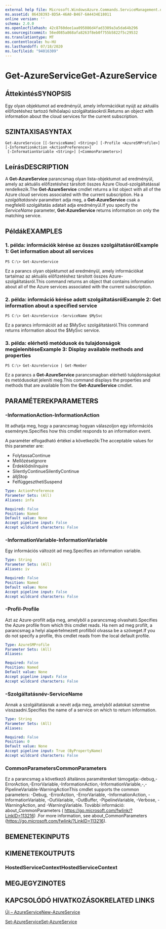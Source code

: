 ```yaml
---
external help file: Microsoft.WindowsAzure.Commands.ServiceManagement.dll-Help.xml
ms.assetid: 86438393-8D5A-46A0-B467-6A4434E18011
online version: ''
schema: 2.0.0
ms.openlocfilehash: 42c8760dee1aa095086d4fad3309a3a5da64b296
ms.sourcegitcommit: 56ed085a868afa8263f8eb0f755b5822f5c29532
ms.translationtype: MT
ms.contentlocale: hu-HU
ms.lasthandoff: 07/18/2020
ms.locfileid: "94016309"
---
```

# <span data-ttu-id="0e1cf-101">Get-AzureService</span><span class="sxs-lookup"><span data-stu-id="0e1cf-101">Get-AzureService</span></span>

## <span data-ttu-id="0e1cf-102">Áttekintés</span><span class="sxs-lookup"><span data-stu-id="0e1cf-102">SYNOPSIS</span></span>
<span data-ttu-id="0e1cf-103">Egy olyan objektumot ad eredményül, amely információkat nyújt az aktuális előfizetéshez tartozó felhőalapú szolgáltatásokról.</span><span class="sxs-lookup"><span data-stu-id="0e1cf-103">Returns an object with information about the cloud services for the current subscription.</span></span>

## <span data-ttu-id="0e1cf-104">SZINTAXISA</span><span class="sxs-lookup"><span data-stu-id="0e1cf-104">SYNTAX</span></span>

```
Get-AzureService [[-ServiceName] <String>] [-Profile <AzureSMProfile>] [-InformationAction <ActionPreference>]
 [-InformationVariable <String>] [<CommonParameters>]
```

## <span data-ttu-id="0e1cf-105">Leírás</span><span class="sxs-lookup"><span data-stu-id="0e1cf-105">DESCRIPTION</span></span>
<span data-ttu-id="0e1cf-106">A **Get-AzureService** parancsmag olyan lista-objektumot ad eredményül, amely az aktuális előfizetéshez társított összes Azure Cloud-szolgáltatással rendelkezik.</span><span class="sxs-lookup"><span data-stu-id="0e1cf-106">The **Get-AzureService** cmdlet returns a list object with all of the Azure cloud services associated with the current subscription.</span></span>
<span data-ttu-id="0e1cf-107">Ha a *szolgáltatásnév* paramétert adja meg, a **Get-AzureService** csak a megfelelő szolgáltatás adatait adja eredményül.</span><span class="sxs-lookup"><span data-stu-id="0e1cf-107">If you specify the *ServiceName* parameter, **Get-AzureService** returns information on only the matching service.</span></span>

## <span data-ttu-id="0e1cf-108">Példák</span><span class="sxs-lookup"><span data-stu-id="0e1cf-108">EXAMPLES</span></span>

### <span data-ttu-id="0e1cf-109">1. példa: információk kérése az összes szolgáltatásról</span><span class="sxs-lookup"><span data-stu-id="0e1cf-109">Example 1: Get information about all services</span></span>
```
PS C:\> Get-AzureService
```

<span data-ttu-id="0e1cf-110">Ez a parancs olyan objektumot ad eredményül, amely információkat tartalmaz az aktuális előfizetéshez társított összes Azure-szolgáltatásról.</span><span class="sxs-lookup"><span data-stu-id="0e1cf-110">This command returns an object that contains information about all of the Azure services associated with the current subscription.</span></span>

### <span data-ttu-id="0e1cf-111">2. példa: információ kérése adott szolgáltatásról</span><span class="sxs-lookup"><span data-stu-id="0e1cf-111">Example 2: Get information about a specified service</span></span>
```
PS C:\> Get-AzureService -ServiceName $MySvc
```

<span data-ttu-id="0e1cf-112">Ez a parancs információt ad az $MySvc szolgáltatásról.</span><span class="sxs-lookup"><span data-stu-id="0e1cf-112">This command returns information about the $MySvc service.</span></span>

### <span data-ttu-id="0e1cf-113">3. példa: elérhető metódusok és tulajdonságok megjelenítése</span><span class="sxs-lookup"><span data-stu-id="0e1cf-113">Example 3: Display available methods and properties</span></span>
```
PS C:\> Get-AzureService | Get-Member
```

<span data-ttu-id="0e1cf-114">Ez a parancs a **Get-AzureService** parancsmagban elérhető tulajdonságokat és metódusokat jeleníti meg.</span><span class="sxs-lookup"><span data-stu-id="0e1cf-114">This command displays the properties and methods that are available from the **Get-AzureService** cmdlet.</span></span>

## <span data-ttu-id="0e1cf-115">PARAMÉTEREK</span><span class="sxs-lookup"><span data-stu-id="0e1cf-115">PARAMETERS</span></span>

### <span data-ttu-id="0e1cf-116">-InformationAction</span><span class="sxs-lookup"><span data-stu-id="0e1cf-116">-InformationAction</span></span>
<span data-ttu-id="0e1cf-117">Itt adhatja meg, hogy a parancsmag hogyan válaszoljon egy információs eseményre.</span><span class="sxs-lookup"><span data-stu-id="0e1cf-117">Specifies how this cmdlet responds to an information event.</span></span>

<span data-ttu-id="0e1cf-118">A paraméter elfogadható értékei a következők:</span><span class="sxs-lookup"><span data-stu-id="0e1cf-118">The acceptable values for this parameter are:</span></span>

- <span data-ttu-id="0e1cf-119">Folytassa</span><span class="sxs-lookup"><span data-stu-id="0e1cf-119">Continue</span></span>
- <span data-ttu-id="0e1cf-120">Mellőzése</span><span class="sxs-lookup"><span data-stu-id="0e1cf-120">Ignore</span></span>
- <span data-ttu-id="0e1cf-121">Érdeklődni</span><span class="sxs-lookup"><span data-stu-id="0e1cf-121">Inquire</span></span>
- <span data-ttu-id="0e1cf-122">SilentlyContinue</span><span class="sxs-lookup"><span data-stu-id="0e1cf-122">SilentlyContinue</span></span>
- <span data-ttu-id="0e1cf-123">állj</span><span class="sxs-lookup"><span data-stu-id="0e1cf-123">Stop</span></span>
- <span data-ttu-id="0e1cf-124">Felfüggesztheti</span><span class="sxs-lookup"><span data-stu-id="0e1cf-124">Suspend</span></span>

```yaml
Type: ActionPreference
Parameter Sets: (All)
Aliases: infa

Required: False
Position: Named
Default value: None
Accept pipeline input: False
Accept wildcard characters: False
```

### <span data-ttu-id="0e1cf-125">-InformationVariable</span><span class="sxs-lookup"><span data-stu-id="0e1cf-125">-InformationVariable</span></span>
<span data-ttu-id="0e1cf-126">Egy információs változót ad meg.</span><span class="sxs-lookup"><span data-stu-id="0e1cf-126">Specifies an information variable.</span></span>

```yaml
Type: String
Parameter Sets: (All)
Aliases: iv

Required: False
Position: Named
Default value: None
Accept pipeline input: False
Accept wildcard characters: False
```

### <span data-ttu-id="0e1cf-127">-Profil</span><span class="sxs-lookup"><span data-stu-id="0e1cf-127">-Profile</span></span>
<span data-ttu-id="0e1cf-128">Azt az Azure-profilt adja meg, amelyből a parancsmag olvasható.</span><span class="sxs-lookup"><span data-stu-id="0e1cf-128">Specifies the Azure profile from which this cmdlet reads.</span></span>
<span data-ttu-id="0e1cf-129">Ha nem ad meg profilt, a parancsmag a helyi alapértelmezett profilból olvassa be a szöveget.</span><span class="sxs-lookup"><span data-stu-id="0e1cf-129">If you do not specify a profile, this cmdlet reads from the local default profile.</span></span>

```yaml
Type: AzureSMProfile
Parameter Sets: (All)
Aliases: 

Required: False
Position: Named
Default value: None
Accept pipeline input: False
Accept wildcard characters: False
```

### <span data-ttu-id="0e1cf-130">-Szolgáltatásnév</span><span class="sxs-lookup"><span data-stu-id="0e1cf-130">-ServiceName</span></span>
<span data-ttu-id="0e1cf-131">Annak a szolgáltatásnak a nevét adja meg, amelyből adatokat szeretne visszaadni.</span><span class="sxs-lookup"><span data-stu-id="0e1cf-131">Specifies the name of a service on which to return information.</span></span>

```yaml
Type: String
Parameter Sets: (All)
Aliases: 

Required: False
Position: 0
Default value: None
Accept pipeline input: True (ByPropertyName)
Accept wildcard characters: False
```

### <span data-ttu-id="0e1cf-132">CommonParameters</span><span class="sxs-lookup"><span data-stu-id="0e1cf-132">CommonParameters</span></span>
<span data-ttu-id="0e1cf-133">Ez a parancsmag a következő általános paramétereket támogatja:-debug,-ErrorAction,-ErrorVariable,-InformationAction,-InformationVariable,-,-PipelineVariable-WarningAction</span><span class="sxs-lookup"><span data-stu-id="0e1cf-133">This cmdlet supports the common parameters: -Debug, -ErrorAction, -ErrorVariable, -InformationAction, -InformationVariable, -OutVariable, -OutBuffer, -PipelineVariable, -Verbose, -WarningAction, and -WarningVariable.</span></span> <span data-ttu-id="0e1cf-134">További információ: about_CommonParameters ( https://go.microsoft.com/fwlink/?LinkID=113216) .</span><span class="sxs-lookup"><span data-stu-id="0e1cf-134">For more information, see about_CommonParameters (https://go.microsoft.com/fwlink/?LinkID=113216).</span></span>

## <span data-ttu-id="0e1cf-135">BEMENETEK</span><span class="sxs-lookup"><span data-stu-id="0e1cf-135">INPUTS</span></span>

## <span data-ttu-id="0e1cf-136">KIMENETEK</span><span class="sxs-lookup"><span data-stu-id="0e1cf-136">OUTPUTS</span></span>

### <span data-ttu-id="0e1cf-137">HostedServiceContext</span><span class="sxs-lookup"><span data-stu-id="0e1cf-137">HostedServiceContext</span></span>

## <span data-ttu-id="0e1cf-138">MEGJEGYZI</span><span class="sxs-lookup"><span data-stu-id="0e1cf-138">NOTES</span></span>

## <span data-ttu-id="0e1cf-139">KAPCSOLÓDÓ HIVATKOZÁSOK</span><span class="sxs-lookup"><span data-stu-id="0e1cf-139">RELATED LINKS</span></span>

[<span data-ttu-id="0e1cf-140">Új – AzureService</span><span class="sxs-lookup"><span data-stu-id="0e1cf-140">New-AzureService</span></span>](./New-AzureService.md)

[<span data-ttu-id="0e1cf-141">Set-AzureService</span><span class="sxs-lookup"><span data-stu-id="0e1cf-141">Set-AzureService</span></span>](./Set-AzureService.md)


